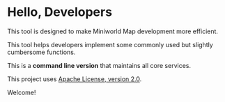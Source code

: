 # Hello, Developers

This tool is designed to make Miniworld Map development more efficient.

This tool helps developers implement some commonly used but slightly cumbersome functions.

This is a **command line version** that maintains all core services.

This project uses [Apache License, version 2.0](https://apache.org/licenses/LICENSE-2.0).

Welcome!